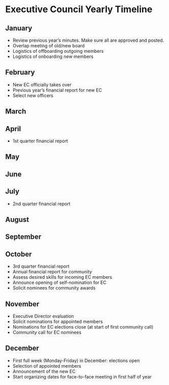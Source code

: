 # Executive Council Yearly Timeline

## January
* Review previous year’s minutes. Make sure all are approved and posted. 
* Overlap meeting of old/new board
* Logistics of offboarding outgoing members
* Logistics of onboarding new members

## February
* New EC officially takes over
* Previous year’s financial report for new EC
* Select new officers

## March 

## April
* 1st quarter financial report

## May

## June

## July
* 2nd quarter financial report

## August

## September

## October
* 3rd quarter financial report
* Annual financial report for community
* Assess desired skills for incoming EC members
* Announce opening of self-nomination for EC
* Solicit nominees for community awards

## November
* Executive Director evaluation
* Solicit nominations for appointed members
* Nominations for EC elections close (at start of first community call)
* Community call for EC nominees 

## December
* First full week (Monday-Friday) in December: elections open 
* Selection of appointed members
* Announcement of the new EC
* Start organizing dates for face-to-face meeting in first half of year
